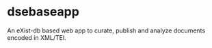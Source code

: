 # dsebaseapp

An eXist-db based web app to curate, publish and analyze documents encoded in XML/TEI.
